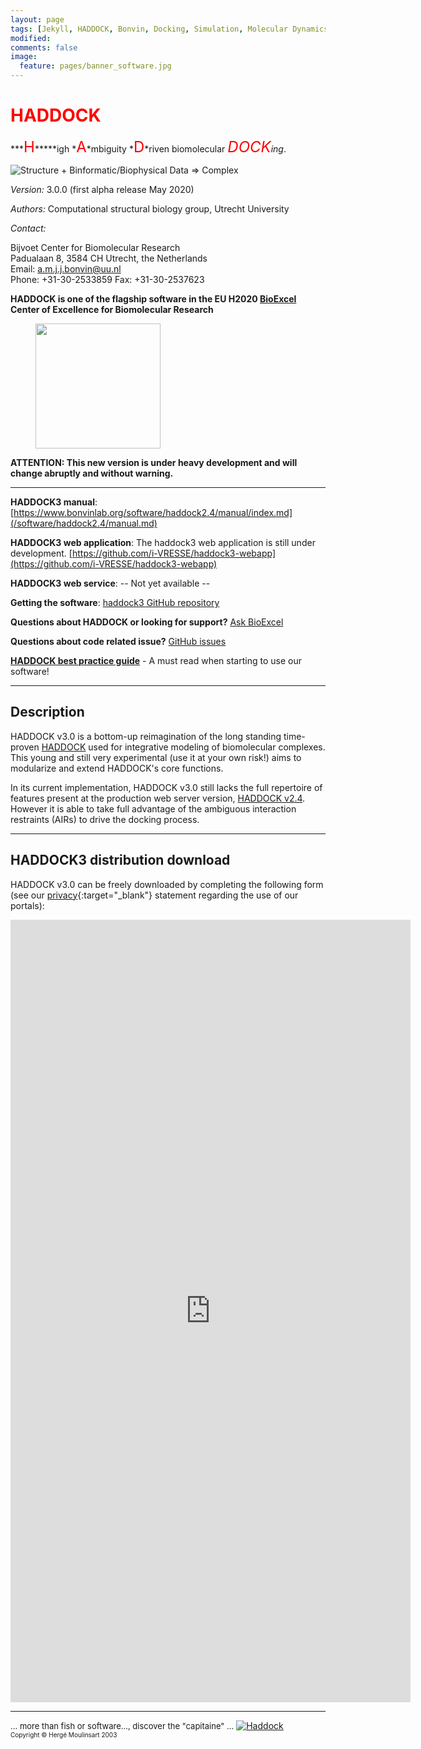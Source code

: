 ```yaml
---
layout: page
tags: [Jekyll, HADDOCK, Bonvin, Docking, Simulation, Molecular Dynamics, Structural Biology, Computational Biology, Modelling, Protein Structure]
modified:
comments: false
image:
  feature: pages/banner_software.jpg
---
```


# <font color="RED">HADDOCK</font>

***<font size="+2" color="RED">H</font>*****igh *<font size="+2" color="RED">A</font>*mbiguity *<font size="+2" color="RED">D</font>*riven biomolecular *<font size="+2" color="RED">DOCK</font>*ing**.


![Structure + Binformatic/Biophysical Data => Complex](/images/HADDOCK3-logo.png)  

_Version:_ 3.0.0 (first alpha release May 2020)  

_Authors:_ Computational structural biology group, Utrecht University  

_Contact:_

Bijvoet Center for Biomolecular Research<BR>
Padualaan 8, 3584 CH Utrecht, the Netherlands<BR>
Email: a.m.j.j.bonvin@uu.nl<BR>
Phone: +31-30-2533859
Fax: +31-30-2537623

**HADDOCK is one of the flagship software in the EU H2020 [BioExcel](https://www.bioexcel.eu) Center of Excellence for Biomolecular Research [<figure >
<img src="/images/posts/Logo_bioexcel.png" width="200"> </figure> ](https://www.bioexcel.eu)**


**ATTENTION: This new version is under heavy development and will change abruptly and without warning.**


* * *

**HADDOCK3 manual**: [https://www.bonvinlab.org/software/haddock2.4/manual/index.md](/software/haddock2.4/manual.md)

**HADDOCK3 web application**:  The haddock3 web application is still under development. [https://github.com/i-VRESSE/haddock3-webapp](https://github.com/i-VRESSE/haddock3-webapp)

**HADDOCK3 web service**:  -- Not yet available --

**Getting the software**:  [haddock3 GitHub repository](https://github.com/haddocking/haddock3)

**Questions about HADDOCK or looking for support?**  [Ask BioExcel](https://ask.bioexcel.eu)

**Questions about code related issue?**  [GitHub issues](https://github.com/haddocking/haddock3/issues)

[**HADDOCK best practice guide**](/software/bpg) - A must read when starting to use our software!

* * *

## Description

HADDOCK v3.0 is a bottom-up reimagination of the long standing time-proven [HADDOCK](/software/haddock2.2) used for integrative modeling of biomolecular complexes.
This young and still very experimental (use it at your own risk!) aims to modularize and extend HADDOCK's core functions.

In its current implementation, HADDOCK v3.0 still lacks the full repertoire of features present at the production web server version, [HADDOCK v2.4](https://wenmr.science.uu.nl/haddock2.4/).
However it is able to take full advantage of the ambiguous interaction restraints (AIRs) to drive the docking process.

* * *

## HADDOCK3 distribution download

HADDOCK v3.0 can be freely downloaded by completing the following form (see our [privacy](https://wenmr.science.uu.nl/privacy){:target="_blank"} statement regarding the use of our portals):

<iframe src="https://docs.google.com/forms/d/e/1FAIpQLScDcd0rWtuzJ_4nftkDAHoLVwr1IAVwNJGhbaZdTYZ4vWu25w/viewform?embedded=true" width="640" height="1252" frameborder="0" marginheight="0" marginwidth="0">Loading…</iframe>




<hr>

<font size="-1">... more than fish or software..., discover the "capitaine" ...</font> <a href="https://en.wikipedia.org/wiki/Captain_Haddock" style="border-bottom: none;"><img src="/software/haddock2.2/haddock.gif" alt="Haddock"></a>  
<font size="-2">Copyright © Hergé Moulinsart 2003</font>
